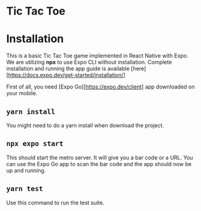 # Tic Tac Toe

# Installation

This is a basic Tic Tac Toe game implemented in React Native with Expo.
We are utilizing **npx** to use Expo CLI without installation.
Complete installation and running the app guide is available [here][https://docs.expo.dev/get-started/installation/]

First of all, you need [Expo Go][https://expo.dev/client] app downloaded on your mobile.

## `yarn install`

You might need to do a yarn install when download the project.

## `npx expo start`

This should start the metro server. It will give you a bar code or a URL.
You can use the Expo Go app to scan the bar code and the app should now be up and running.


## `yarn test`

Use this command to run the test suite.
